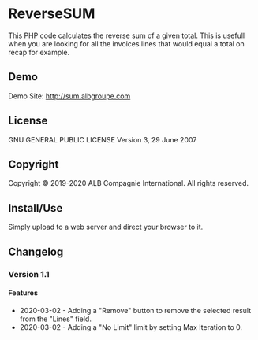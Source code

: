 # ReverseSUM
This PHP code calculates the reverse sum of a given total. This is usefull when you are looking for all the invoices lines that would equal a total on recap for example.

## Demo
Demo Site: http://sum.albgroupe.com

## License
GNU GENERAL PUBLIC LICENSE Version 3, 29 June 2007

## Copyright
Copyright © 2019-2020 ALB Compagnie International. All rights reserved.

## Install/Use
Simply upload to a web server and direct your browser to it.

## Changelog
### Version 1.1
#### Features
 * 2020-03-02 - Adding a "Remove" button to remove the selected result from the "Lines" field.
 * 2020-03-02 - Adding a "No Limit" limit by setting Max Iteration to 0.
